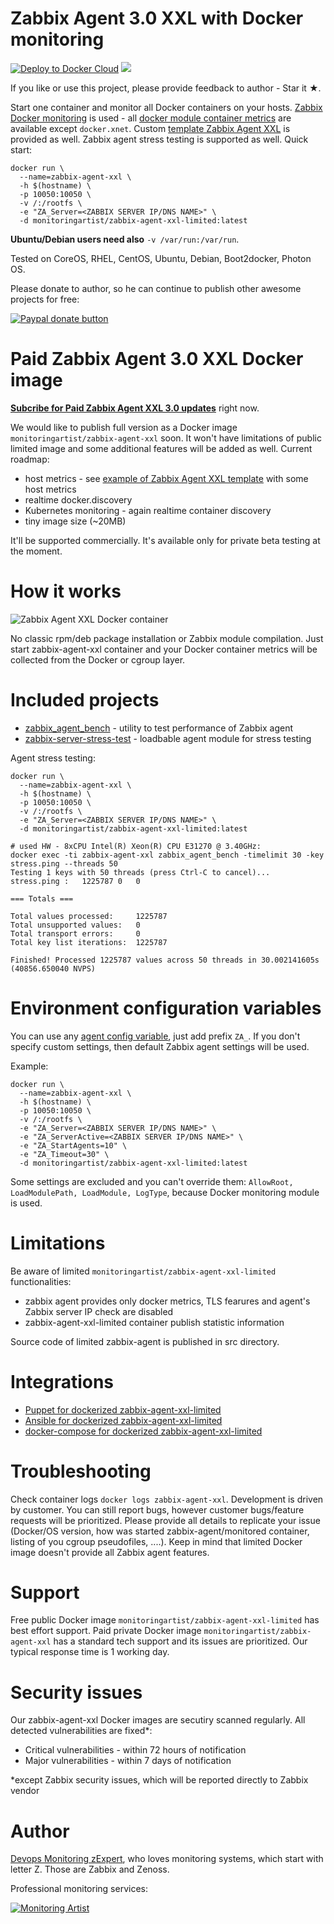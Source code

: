 # Zabbix Agent 3.0 XXL with Docker monitoring

[![Deploy to Docker Cloud](https://files.cloud.docker.com/images/deploy-to-dockercloud.svg)](https://cloud.docker.com/stack/deploy/?repo=https://github.com/monitoringartist/zabbix-agent-xxl) [![](https://badge.imagelayers.io/monitoringartist/zabbix-agent-xxl-limited:latest.svg)](https://imagelayers.io/?images=monitoringartist/zabbix-agent-xxl-limited:latest)

If you like or use this project, please provide feedback to author - Star it ★.

Start one container and monitor all Docker containers on your hosts. [Zabbix Docker monitoring](https://github.com/monitoringartist/Zabbix-Docker-Monitoring) is used - all [docker module container metrics](https://github.com/monitoringartist/Zabbix-Docker-Monitoring) are available except `docker.xnet`. Custom [template Zabbix Agent XXL](https://github.com/monitoringartist/zabbix-agent-xxl/tree/master/template) is provided as well. Zabbix agent stress testing is supported as well. Quick start:

```
docker run \
  --name=zabbix-agent-xxl \
  -h $(hostname) \
  -p 10050:10050 \
  -v /:/rootfs \
  -e "ZA_Server=<ZABBIX SERVER IP/DNS NAME>" \
  -d monitoringartist/zabbix-agent-xxl-limited:latest
```

**Ubuntu/Debian users need also** `-v /var/run:/var/run`.

Tested on CoreOS, RHEL, CentOS, Ubuntu, Debian, Boot2docker, Photon OS.

Please donate to author, so he can continue to publish other awesome projects 
for free:

[![Paypal donate button](http://jangaraj.com/img/github-donate-button02.png)](https://www.paypal.com/cgi-bin/webscr?cmd=_s-xclick&hosted_button_id=8LB6J222WRUZ4)

# Paid Zabbix Agent 3.0 XXL Docker image

**[Subcribe for Paid Zabbix Agent XXL 3.0 updates](https://docs.google.com/forms/d/15TAGdkusa2r1TNVxf0ZeZtYaCCXPiubao1IYSbg1Z3Y/viewform)** right now.

We would like to publish full version as a Docker image `monitoringartist/zabbix-agent-xxl` soon. It won't have limitations of public limited image and some additional features will be added as well. Current roadmap:

- host metrics - see [example of Zabbix Agent XXL template](https://raw.githubusercontent.com/monitoringartist/zabbix-agent-xxl/master/doc/Template-Zabbix-Agent-XXL.png) with some host metrics 
- realtime docker.discovery
- Kubernetes monitoring - again realtime container discovery
- tiny image size (~20MB)
  
It'll be supported commercially. It's available only for private beta testing at the moment.

# How it works

![Zabbix Agent XXL Docker container](https://raw.githubusercontent.com/monitoringartist/zabbix-agent-xxl/master/doc/zabbix-agent-xxl-schema.png) 

No classic rpm/deb package installation or Zabbix module compilation. Just start
zabbix-agent-xxl container and your Docker container metrics will be collected
from the Docker or cgroup layer.

# Included projects
 
 * [zabbix_agent_bench](https://github.com/cavaliercoder/zabbix_agent_bench) - utility to test performance of Zabbix agent
 * [zabbix-server-stress-test](https://github.com/monitoringartist/zabbix-server-stress-test) - loadbable agent module for stress testing

Agent stress testing:

```
docker run \
  --name=zabbix-agent-xxl \
  -h $(hostname) \
  -p 10050:10050 \
  -v /:/rootfs \
  -e "ZA_Server=<ZABBIX SERVER IP/DNS NAME>" \
  -d monitoringartist/zabbix-agent-xxl-limited:latest
  
# used HW - 8xCPU Intel(R) Xeon(R) CPU E31270 @ 3.40GHz:
docker exec -ti zabbix-agent-xxl zabbix_agent_bench -timelimit 30 -key stress.ping --threads 50
Testing 1 keys with 50 threads (press Ctrl-C to cancel)...
stress.ping :	1225787	0	0

=== Totals ===

Total values processed:		1225787
Total unsupported values:	0
Total transport errors:		0
Total key list iterations:	1225787

Finished! Processed 1225787 values across 50 threads in 30.002141605s (40856.650040 NVPS)
```

# Environment configuration variables

You can use any [agent config variable](https://www.zabbix.com/documentation/3.0/manual/appendix/config/zabbix_agentd), just add prefix `ZA_`.
If you don't specify custom settings, then default Zabbix agent settings will be used.

Example:

```
docker run \
  --name=zabbix-agent-xxl \
  -h $(hostname) \
  -p 10050:10050 \
  -v /:/rootfs \
  -e "ZA_Server=<ZABBIX SERVER IP/DNS NAME>" \
  -e "ZA_ServerActive=<ZABBIX SERVER IP/DNS NAME>" \
  -e "ZA_StartAgents=10" \
  -e "ZA_Timeout=30" \
  -d monitoringartist/zabbix-agent-xxl-limited:latest
```

Some settings are excluded and you can't override them: `AllowRoot, LoadModulePath, LoadModule, LogType`, because Docker monitoring module is used. 

# Limitations

Be aware of limited `monitoringartist/zabbix-agent-xxl-limited` functionalities:

- zabbix agent provides only docker metrics, TLS fearures and agent's Zabbix server IP check are disabled
- zabbix-agent-xxl-limited container publish statistic information

Source code of limited zabbix-agent is published in src directory.

# Integrations

* [Puppet for dockerized zabbix-agent-xxl-limited](https://github.com/monitoringartist/zabbix-agent-xxl/blob/master/puppet.md)
* [Ansible for dockerized zabbix-agent-xxl-limited](https://github.com/monitoringartist/zabbix-agent-xxl/blob/master/ansible.md)
* [docker-compose for dockerized zabbix-agent-xxl-limited](https://github.com/monitoringartist/zabbix-agent-xxl/blob/master/docker-compose.yml)

# Troubleshooting

Check container logs `docker logs zabbix-agent-xxl`. Development is driven by customer. You can still report bugs, however customer bugs/feature requests will be prioritized. Please provide all details to replicate your issue (Docker/OS version, how was started zabbix-agent/monitored container, listing of you cgroup pseudofiles, ....). Keep in mind that limited Docker image doesn't provide all Zabbix agent features.

# Support

Free public Docker image `monitoringartist/zabbix-agent-xxl-limited` has best effort support. Paid private Docker image `monitoringartist/zabbix-agent-xxl` has a standard tech support and its issues are prioritized. Our typical response time is 1 working day.

# Security issues

Our zabbix-agent-xxl Docker images are secutiry scanned regularly. All detected vulnerabilities are fixed*:

* Critical vulnerabilities - within 72 hours of notification
* Major vulnerabilities - within 7 days of notification
 
\*except Zabbix security issues, which will be reported directly to Zabbix vendor

# Author

[Devops Monitoring zExpert](http://www.jangaraj.com 'DevOps / Docker / Kubernetes / Zabbix / Zenoss / Monitoring'), who loves monitoring
systems, which start with letter Z. Those are Zabbix and Zenoss.

Professional monitoring services:

[![Monitoring Artist](http://monitoringartist.com/img/github-monitoring-artist-logo.jpg)](http://www.monitoringartist.com 'DevOps / Docker / Kubernetes / Zabbix / Zenoss / Monitoring')
